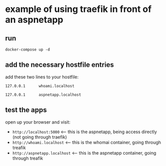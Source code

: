 # example of using traefik in front of an aspnetapp

## run 
`docker-compose up -d`

## add the necessary hostfile entries
add these two lines to your hostfile:

`127.0.0.1		whoami.localhost`

`127.0.0.1		aspnetapp.localhost`

## test the apps
open up your browser and visit:

* `http://localhost:5000` <-- this is the aspnetapp, being access directly (not going through traefik)
* `http://whoami.localhost` <-- this is the whomai container, going through treafik
* `http://aspnetapp.localhost` <-- this is the aspnetapp container, going through treafik